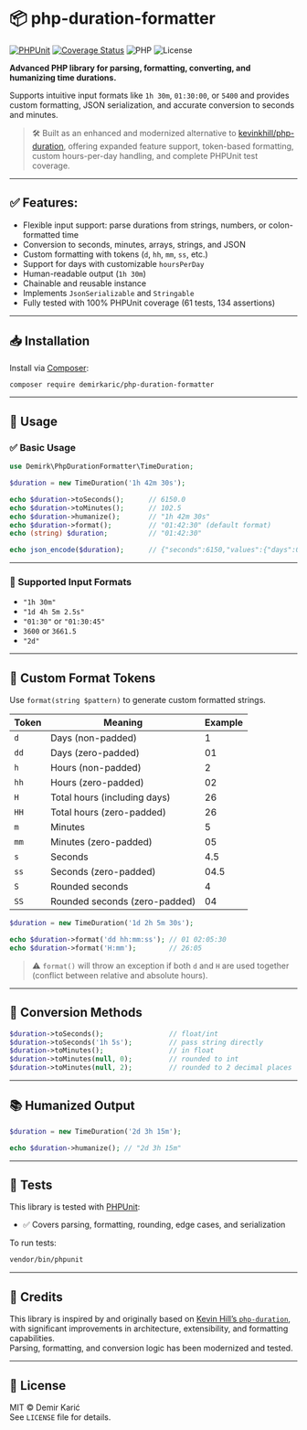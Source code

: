 # 📦 php-duration-formatter

[![PHPUnit](https://github.com/demirkaric/php-duration-formatter/actions/workflows/phpunit.yml/badge.svg)](https://github.com/demirkaric/php-duration-formatter/actions/workflows/phpunit.yml)
[![Coverage Status](https://coveralls.io/repos/github/demirkaric/php-duration-formatter/badge.svg?branch=feat-static-instance)](https://coveralls.io/github/demirkaric/php-duration-formatter?branch=feat-static-instance)
![PHP](https://img.shields.io/badge/PHP-%5E8.2-blue)
![License](https://img.shields.io/badge/License-MIT-blue)

**Advanced PHP library for parsing, formatting, converting, and humanizing time durations.**

Supports intuitive input formats like `1h 30m`, `01:30:00`, or `5400` and provides custom formatting, JSON serialization, and accurate conversion to seconds and minutes.

> 🛠️ Built as an enhanced and modernized alternative to [kevinkhill/php-duration](https://github.com/kevinkhill/php-duration), offering expanded feature support, token-based formatting, custom hours-per-day handling, and complete PHPUnit test coverage.

---

## ✅ Features:

- Flexible input support: parse durations from strings, numbers, or colon-formatted time
- Conversion to seconds, minutes, arrays, strings, and JSON
- Custom formatting with tokens (`d`, `hh`, `mm`, `ss`, etc.)
- Support for days with customizable `hoursPerDay`
- Human-readable output (`1h 30m`)
- Chainable and reusable instance
- Implements `JsonSerializable` and `Stringable`
- Fully tested with 100% PHPUnit coverage (61 tests, 134 assertions)

---

## 📥 Installation

Install via [Composer](https://getcomposer.org):

```bash
composer require demirkaric/php-duration-formatter
```

---

## 🚀 Usage

### ✅ Basic Usage

```php
use Demirk\PhpDurationFormatter\TimeDuration;

$duration = new TimeDuration('1h 42m 30s');

echo $duration->toSeconds();      // 6150.0
echo $duration->toMinutes();      // 102.5
echo $duration->humanize();       // "1h 42m 30s"
echo $duration->format();         // "01:42:30" (default format)
echo (string) $duration;          // "01:42:30"

echo json_encode($duration);      // {"seconds":6150,"values":{"days":0,"hours":1,"minutes":42,"seconds":30},"formatted":"01:42:30","humanized":"1h 42m 30s"}
```

---

### 🧩 Supported Input Formats

- `"1h 30m"`  
- `"1d 4h 5m 2.5s"`  
- `"01:30"` or `"01:30:45"`  
- `3600` or `3661.5`  
- `"2d"`  

---

## 🧠 Custom Format Tokens

Use `format(string $pattern)` to generate custom formatted strings.

| Token | Meaning                         | Example  |
|-------|----------------------------------|----------|
| `d`   | Days (non-padded)                | 1        |
| `dd`  | Days (zero-padded)               | 01       |
| `h`   | Hours (non-padded)               | 2        |
| `hh`  | Hours (zero-padded)              | 02       |
| `H`   | Total hours (including days)     | 26       |
| `HH`  | Total hours (zero-padded)        | 26       |
| `m`   | Minutes                          | 5        |
| `mm`  | Minutes (zero-padded)            | 05       |
| `s`   | Seconds                          | 4.5      |
| `ss`  | Seconds (zero-padded)            | 04.5     |
| `S`   | Rounded seconds                  | 4        |
| `SS`  | Rounded seconds (zero-padded)    | 04       |

```php
$duration = new TimeDuration('1d 2h 5m 30s');

echo $duration->format('dd hh:mm:ss'); // 01 02:05:30
echo $duration->format('H:mm');        // 26:05
```

> ⚠️ `format()` will throw an exception if both `d` and `H` are used together (conflict between relative and absolute hours).

---

## 🔄 Conversion Methods

```php
$duration->toSeconds();                // float/int
$duration->toSeconds('1h 5s');         // pass string directly
$duration->toMinutes();                // in float
$duration->toMinutes(null, 0);         // rounded to int
$duration->toMinutes(null, 2);         // rounded to 2 decimal places
```

---

## 📚 Humanized Output

```php
$duration = new TimeDuration('2d 3h 15m');

echo $duration->humanize(); // "2d 3h 15m"
```

---

## 🧪 Tests

This library is tested with [PHPUnit](https://phpunit.de):

- ✅ Covers parsing, formatting, rounding, edge cases, and serialization

To run tests:

```bash
vendor/bin/phpunit
```

---

## 👏 Credits

This library is inspired by and originally based on [Kevin Hill’s `php-duration`](https://github.com/kevinkhill/php-duration), with significant improvements in architecture, extensibility, and formatting capabilities.  
Parsing, formatting, and conversion logic has been modernized and tested.

---

## 📄 License

MIT © Demir Karić  
See `LICENSE` file for details.
